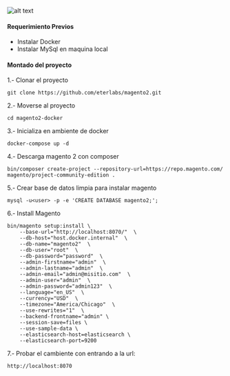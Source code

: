 ![alt text](https://www.eterlabs.com/wp-content/uploads/2021/02/cropped-eterlabs-2.png)

#### Requerimiento Previos

* Instalar Docker
* Instalar MySql en maquina local


#### Montado del proyecto

1.- Clonar el proyecto
```
git clone https://github.com/eterlabs/magento2.git
```

2.- Moverse al proyecto
```
cd magento2-docker
```

3.- Inicializa en ambiente de docker
```
docker-compose up -d
```

4.- Descarga magento 2 con composer
```
bin/composer create-project --repository-url=https://repo.magento.com/ magento/project-community-edition .
```

5.- Crear base de datos limpia para instalar magento
```
mysql -u<user> -p -e 'CREATE DATABASE magento2;';
```

6.- Install Magento
```
bin/magento setup:install \
    --base-url="http://localhost:8070/"  \
    --db-host="host.docker.internal"  \
    --db-name="magento2"  \
    --db-user="root"  \
    --db-password="password"  \
    --admin-firstname="admin"  \
    --admin-lastname="admin"  \
    --admin-email="admin@misitio.com"  \
    --admin-user="admin"  \
    --admin-password="admin123"  \
    --language="en_US"  \
    --currency="USD"  \
    --timezone="America/Chicago"  \
    --use-rewrites="1"  \
    --backend-frontname="admin" \
    --session-save=files \
    --use-sample-data \
    --elasticsearch-host=elasticsearch \
    --elasticsearch-port=9200
```

7.- Probar el cambiente con entrando a la url:
```
http://localhost:8070
```
